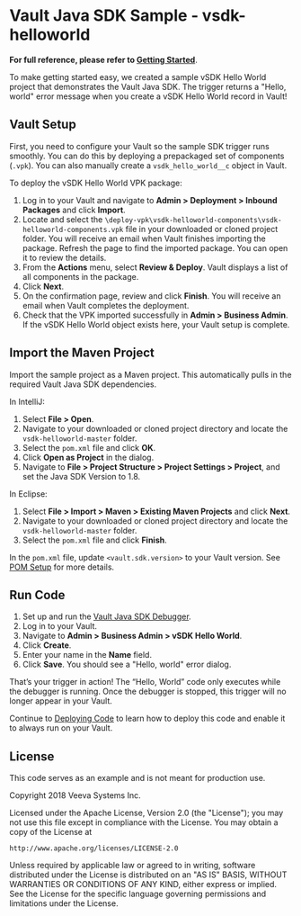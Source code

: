 # Vault Java SDK Sample - vsdk-helloworld

**For full reference, please refer to [Getting Started](https://developer.veevavault.com/sdk/#Getting_Started)**.

To make getting started easy, we created a sample vSDK Hello World project that demonstrates the Vault Java SDK. The trigger returns a "Hello, world" error message when you create a vSDK Hello World record in Vault!

## Vault Setup

First, you need to configure your Vault so the sample SDK trigger runs smoothly. You can do this by deploying a prepackaged set of components (`.vpk`). You can also manually create a `vsdk_hello_world__c` object in Vault.

To deploy the vSDK Hello World VPK package:

1. Log in to your Vault and navigate to **Admin > Deployment > Inbound Packages** and click **Import**.
2. Locate and select the `\deploy-vpk\vsdk-helloworld-components\vsdk-helloworld-components.vpk` file in your downloaded or cloned project folder. You will receive an email when Vault finishes importing the package. Refresh the page to find the imported package. You can open it to review the details.
3. From the **Actions** menu, select **Review & Deploy**. Vault displays a list of all components in the package.
4. Click **Next**.
5. On the confirmation page, review and click **Finish**. You will receive an email when Vault completes the deployment.
6. Check that the VPK imported successfully in **Admin > Business Admin**. If the vSDK Hello World object exists here, your Vault setup is complete.

## Import the Maven Project

Import the sample project as a Maven project. This automatically pulls in the required Vault Java SDK dependencies. 

In IntelliJ:
1. Select **File > Open**.
2. Navigate to your downloaded or cloned project directory and locate the `vsdk-helloworld-master` folder.
3. Select the `pom.xml` file and click **OK**.
4. Click **Open as Project** in the dialog.
5. Navigate to **File > Project Structure > Project Settings > Project**, and set the Java SDK Version to 1.8.

In Eclipse:
1. Select **File > Import > Maven > Existing Maven Projects** and click **Next**.
2. Navigate to your downloaded or cloned project directory and locate the `vsdk-helloworld-master` folder.
3. Select the `pom.xml` file and click **Finish**.

In the `pom.xml` file, update `<vault.sdk.version>` to your Vault version. See [POM Setup](https://developer.veevavault.com/sdk#Dev_Setup_POM) for more details.

## Run Code

1.  Set up and run the [Vault Java SDK Debugger](https://developer.veevavault.com/sdk/#Debug_Setup).
3.  Log in to your Vault.
2.  Navigate to  **Admin > Business Admin > vSDK Hello World**.
4.  Click **Create**.
5.  Enter your name in the **Name** field.
6.  Click **Save**. You should see a "Hello, world" error dialog.

That’s your trigger in action! The “Hello, World” code only executes while the debugger is running. Once the debugger is stopped, this trigger will no longer appear in your Vault.

Continue to [Deploying Code](https://developer.veevavault.com/sdk/#Deploy) to learn how to deploy this code and enable it to always run on your Vault.

	    
## License

This code serves as an example and is not meant for production use.

Copyright 2018 Veeva Systems Inc.
 
Licensed under the Apache License, Version 2.0 (the "License");
you may not use this file except in compliance with the License.
You may obtain a copy of the License at
 
    http://www.apache.org/licenses/LICENSE-2.0

Unless required by applicable law or agreed to in writing, software
distributed under the License is distributed on an "AS IS" BASIS,
WITHOUT WARRANTIES OR CONDITIONS OF ANY KIND, either express or implied.
See the License for the specific language governing permissions and
limitations under the License.
 
